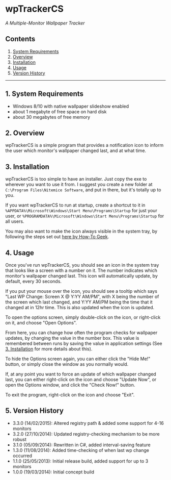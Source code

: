 ﻿wpTrackerCS
===========

*A Multiple-Monitor Wallpaper Tracker*  
  
Contents
--------

1. [System Requirements](#1-system-requirements)
2. [Overview](#2-overview)
3. [Installation](#3-installation)
4. [Usage](#4-usage)
5. [Version History](#5-version-history)

-------

## 1. System Requirements

- Windows 8/10 with native wallpaper slideshow enabled
- about 1 megabyte of free space on hard disk
- about 30 megabytes of free memory

## 2. Overview

wpTrackerCS is a simple program that provides a notification icon to inform
the user which monitor's wallpaper changed last, and at what time.

## 3. Installation

wpTrackerCS is too simple to have an installer. Just copy the exe to wherever
you want to use it from. I suggest you create a new folder at
`C:\Program Files\Nitemice Software`, and put in there, but it's totally up to
you.

If you want wpTrackerCS to run at startup, create a shortcut to it in
`%APPDATA%\Microsoft\Windows\Start Menu\Programs\Startup`
for just your user, or
`%PROGRAMDATA%\Microsoft\Windows\Start Menu\Programs\Startup` for all users.

You may also want to make the icon always visible in the system tray, by
following the steps set out
[here by How-To Geek](http://www.howtogeek.com/75510/beginner-how-to-customize-and-tweak-your-system-tray-icons-in-windows-7/).

## 4. Usage

Once you've run wpTrackerCS, you should see an icon in the system tray that
looks like a screen with a number on it. The number indicates which monitor's
wallpaper changed last. This icon will automatically update, by default, every
30 seconds.

If you put your mouse over the icon, you should see a tooltip which says
"Last WP Change: Screen X @ Y:YY AM/PM", with X being the number of the screen
which last changed, and Y:YY AM/PM being the time that it changed at in 12hr
time. This is also updated when the icon is updated.

To open the options screen, simply double-click on the icon, or right-click on
it, and choose "Open Options".

From here, you can change how often the program checks for wallpaper updates,
by changing the value in the number box. This value is remembered between runs
by saving the value in application settings (See
[3. Installation](#3-installation) for more details about this).

To hide the Options screen again, you can either click the "Hide Me!" button,
or simply close the window as you normally would.

If, at any point you want to force an update of which wallpaper changed last,
you can either right-click on the icon and choose "Update Now", or open the
Options window, and click the "Check Now!" button.

To exit the program, right-click on the icon and choose "Exit".

## 5. Version History
  
- 3.3.0 (14/02/2015): Altered registry path & added some support for 4-16 monitors
- 3.2.0 (27/10/2014): Updated registry-checking mechanism to be more robust  
- 3.1.0 (05/09/2014): Rewritten in C#, added interval-saving feature  
- 1.3.0 (11/08/2014): Added time-checking of when last wp change occurred  
- 1.1.0 (25/05/2013): Initial release build, added support for up to 3 monitors  
- 1.0.0 (19/03/2014): Initial concept build  
